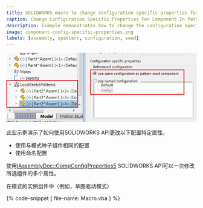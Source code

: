 ```yaml
---
title: SOLIDWORKS macro to change configuration specific properties for component in pattern
caption: Change Configuration Specific Properties For Component In Pattern
description: Example demonstrates how to change the configuration specific properties (use same configuration as pattern seed component or use named configuration) of the component in the pattern using SOLIDWORKS API
image: component-config-specific-properties.png
labels: [assembly, spattern, configuration, seed]
---
```

![草图驱动模式的种子组件的配置特定属性](component-config-specific-properties.png)

此宏示例演示了如何使用SOLIDWORKS API更改以下配置特定属性。

* 使用与模式种子组件相同的配置
* 使用命名配置

使用[IAssemblyDoc::CompConfigProperties5](https://help.solidworks.com/2018/english/api/sldworksapi/solidworks.interop.sldworks~solidworks.interop.sldworks.iassemblydoc~compconfigproperties5.html) SOLIDWORKS API可以一次修改所选组件的多个属性。

在模式的实例组件中（例如，草图驱动模式）

{% code-snippet { file-name: Macro.vba } %}